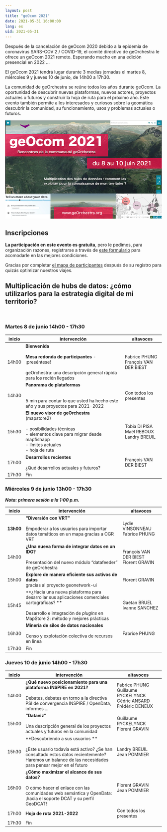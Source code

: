 ```yaml
---
layout: post
title: "geOcom 2021"
date: 2021-05-31 16:00:00
lang: es
uid: 2021-05-31
---
```



Después de la cancelación de geOcom 2020 debido a la epidemia de coronavirus SARS-COV 2 / COVID-19, el comité directivo de geOrchestra le ofrece un geOcom 2021 remoto. Esperando mucho en una edición presencial en 2022 ...

El geOcom 2021 tendrá lugar durante 3 medias jornadas el martes 8, miércoles 9 y jueves 10 de junio, de 14h00 a 17h30.

La comunidad de geOrchestra se reúne todos los años durante geOcom. La oportunidad de descubrir nuevas plataformas, nuevos actores, proyectos actuales o futuros y construir la hoja de ruta para el próximo año. Este evento también permite a los interesados ​​y curiosos sobre la geomática descubrir la comunidad, su funcionamiento, usos y problemas actuales o futuros.


![affiche geOcom 2021](/public/geocom2021/geocom_2021.png)


<!--more-->


## Inscripciones

**La participación en este evento es gratuita**, pero le pedimos, para organización razones, registrarse a través de [este formulario](https://docs.google.com/forms/d/e/1FAIpQLScAAsDPO1iFJjNQYnHrcmCslFGE3_cy-sx7Y-5VdmAPxMOJqg/viewform?usp=sf_link) para acomodarle en las mejores condiciones.

Gracias por completar [el mapa de participantes](http://umap.openstreetmap.fr/fr/map/participants-geocom-2021_603399) después de su registro para quizás optimizar nuestros viajes.


## Multiplicación de hubs de datos: ¿cómo utilizarlos para la estrategia digital de mi territorio?


<br />


### Martes 8 de junio 14h00 - 17h30

| inicio |  intervención | altavoces |
|-------|----------------------------------------------------------------------------------------------------------------------------------------------------------------------|------------------------------------------|
| 14h00 | **Bienvenida**<br /><br />**Mesa redonda de participantes** - ¡preséntese! <br /> <br /> geOrchestra: una descripción general rápida para los recién llegados | Fabrice PHUNG <br /> François VAN DER BIEST |
| 14h30 | **Panorama de plataformas** <br /> <br /> <br /> 5 min para contar lo que usted ha hecho este año y sus proyectos para 2021-2022 | Con todos los presentes |
| 15h30 | **El nuevo visor de geOrchestra** <br /> (mapstore2) <br /> <br /> - posibilidades técnicas <br /> - elementos clave para migrar desde mapfishapp <br /> - límites actuales <br /> - hoja de ruta | Tobia DI PISA <br /> Maël REBOUX <br /> Landry BREUIL |
| 17h00 | **Desarrollos recientes** <br /> <br /> ¿Qué desarrollos actuales y futuros? | François VAN DER BIEST |
| 17h30 | Fin                                                                                                                                                                               |                                               |                                                                                                                                                                             




### Miércoles 9 de junio 13h00 - 17h30

_**Nota: primera sesión a la 1:00 p.m.**_

| inicio |  intervención | altavoces |
|-------|----------------------------------------------------------------------------------------------------------------------------------------------------------------------|------------------------------------------|
| **13h00** | **“Diversión con VRT”** <br /><br /> Empoderar a los usuarios para importar datos temáticos en un mapa gracias a OGR VRT | Lydie VINSONNEAU <br /> Fabrice PHUNG |
| 14h00 | **¿Una nueva forma de integrar datos en un IDG?**<br /><br />Presentación del nuevo módulo “datafeeder” de geOrchestra | François VAN DER BIEST <br /> Florent GRAVIN |
| 15h00 | **Explore de manera eficiente sus activos de datos**<br />  gracias al proyecto geonetwork-ui                                                                                  | Florent GRAVIN                           |
| 15h45 | **¿Hacia una nueva plataforma para desarrollar sus aplicaciones comerciales cartográficas? **<br /><br />Desarrollo e integración de _plugins_ en MapStore 2: método y mejores prácticas | Gaëtan BRUEL <br /> Ivanne SANCHEZ           |
| 16h30 | **Minería de silos de datos nacionales**<br /><br />Censo y explotación colectiva de recursos en línea                                                          | Fabrice PHUNG                            |
| 17h30 | Fin                                                                                                                                                                  |                                          |


### Jueves 10 de junio 14h00 - 17h30

| inicio |  intervención | altavoces |
|-------|----------------------------------------------------------------------------------------------------------------------------------------------------------------------|------------------------------------------|
| 14h00 | **¿Qué nuevo posicionamiento para una plataforma INSPIRE en 2021?**<br /><br />Debates, debates en torno a la directiva PSI de convergencia INSPIRE / OpenData, informes ...| Fabrice PHUNG<br />Guillaume RYCKELYNCK Cédric ANSARD<br />Frédéric DENEUX |
| 15h00 | **“Dataviz”**<br /><br />Una descripción general de los proyectos actuales y futuros en la comunidad                                                                    | Guillaume RYCKELYNCK<br />Florent GRAVIN                                 |
| 15h30 | **Descubriendo a sus usuarios **<br /><br />¿Este usuario todavía está activo? ¿Se han consultado estos datos recientemente? <br /> Haremos un balance de las necesidades para pensar mejor en el futuro | Landry BREUIL<br />Jean POMMIER                                          |
| 16h00 | **¿Cómo maximizar el alcance de sus datos?**<br /><br />O cómo hacer el enlace con las comunidades web semántica y OpenData: ¡hacia el soporte DCAT y su perfil GeoDCAT! | Florent GRAVIN<br />Jean POMMIER                                         |
| 17h00 | **Hoja de ruta 2021-2022**                                                                                                                                           |  Con todos los presentes                                               |
| 17h30 | Fin                                                                                                                                                                  |                                          |

